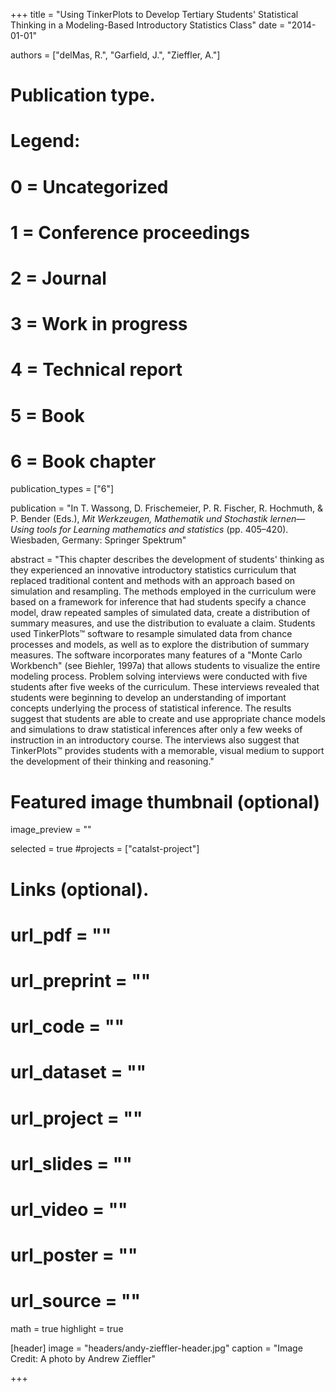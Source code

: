 +++
title = "Using TinkerPlots to Develop Tertiary Students' Statistical Thinking in a Modeling-Based Introductory Statistics Class"
date = "2014-01-01"

authors = ["delMas, R.", "Garfield, J.", "Zieffler, A."]

# Publication type.
# Legend:
# 0 = Uncategorized
# 1 = Conference proceedings
# 2 = Journal
# 3 = Work in progress
# 4 = Technical report
# 5 = Book
# 6 = Book chapter
publication_types = ["6"]

publication = "In T. Wassong, D. Frischemeier, P. R. Fischer, R. Hochmuth, &amp; P. Bender (Eds.), *Mit Werkzeugen, Mathematik und Stochastik lernen&mdash;Using tools for Learning mathematics and statistics* (pp. 405–420). Wiesbaden, Germany: Springer Spektrum"


abstract = "This chapter describes the development of students' thinking as they experienced an innovative introductory statistics curriculum that replaced traditional content and methods with an approach based on simulation and resampling. The methods employed in the curriculum were based on a framework for inference that had students specify a chance model, draw repeated samples of simulated data, create a distribution of summary measures, and use the distribution to evaluate a claim. Students used TinkerPlots&#8482; software to resample simulated data from chance processes and models, as well as to explore the distribution of summary measures. The software incorporates many features of a \"Monte Carlo Workbench\" (see Biehler, 1997a) that allows students to visualize the entire modeling process. Problem solving interviews were conducted with five students after five weeks of the curriculum. These interviews revealed that students were beginning to develop an understanding of important concepts underlying the process of statistical inference. The results suggest that students are able to create and use appropriate chance models and simulations to draw statistical inferences after only a few weeks of instruction in an introductory course. The interviews also suggest that TinkerPlots&#8482; provides students with a memorable, visual medium to support the development of their thinking and reasoning."


# Featured image thumbnail (optional)
image_preview = ""

selected = true
#projects = ["catalst-project"]


# Links (optional).
# url_pdf = ""
# url_preprint = ""
# url_code = ""
# url_dataset = ""
# url_project = ""
# url_slides = ""
# url_video = ""
# url_poster = ""
# url_source = ""

math = true
highlight = true

[header]
image = "headers/andy-zieffler-header.jpg"
caption = "Image Credit: A photo by Andrew Zieffler"

+++

